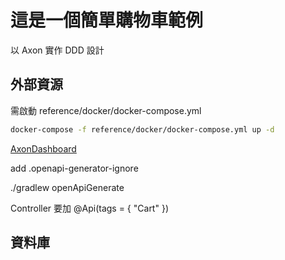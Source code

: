 # 這是一個簡單購物車範例

以 Axon 實作 DDD 設計

## 外部資源

需啟動 reference/docker/docker-compose.yml

``` bash
docker-compose -f reference/docker/docker-compose.yml up -d
```

[AxonDashboard](http://localhost:8024/)  

add .openapi-generator-ignore


./gradlew openApiGenerate

Controller 要加 @Api(tags = { "Cart" })

## 資料庫
